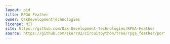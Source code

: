```yaml
---
layout: pid
title: RPGA Feather
owner: OakDevelopmentTechnologies
license: MIT
site: https://github.com/Oak-Development-Technologies/RPGA-Feather
source: https://github.com/skerr92/circuitpython/tree/rpga_feather/ports/raspberrypi/boards/odt_rpga_feather
---
```

